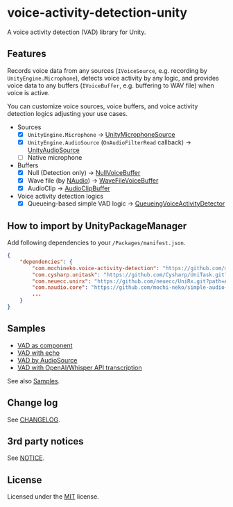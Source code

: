 # voice-activity-detection-unity
A voice activity detection (VAD) library for Unity.

## Features

Records voice data from any sources (`IVoiceSource`, e.g. recording by `UnityEngine.Microphone`),
 detects voice activity by any logic,
 and provides voice data to any buffers (`IVoiceBuffer`, e.g. buffering to WAV file) when voice is active.

You can customize voice sources, voice buffers,
 and voice activity detection logics adjusting your use cases.

- Sources
  - [x] `UnityEngine.Microphone` -> [UnityMicrophoneSource](./Assets/Mochineko/VoiceActivityDetection/UnityMicrophoneSource.cs)
  - [x] `UnityEngine.AudioSource` (`OnAudioFilterRead` callback) -> [UnityAudioSource](./Assets/Mochineko/VoiceActivityDetection/UnityAudioSource.cs)
  - [ ] Native microphone
- Buffers
  - [x] Null (Detection only) -> [NullVoiceBuffer](./Assets/Mochineko/VoiceActivityDetection/NullVoiceBuffer.cs)
  - [x] Wave file (by [NAudio](https://github.com/naudio/NAudio)) -> [WaveFileVoiceBuffer](./Assets/Mochineko/VoiceActivityDetection/WaveVoiceBuffer.cs)
  - [x] AudioClip -> [AudioClipBuffer](./Assets/Mochineko/VoiceActivityDetection/AudioClipBuffer.cs)
- Voice activity detection logics
  - [x] Queueing-based simple VAD logic -> [QueueingVoiceActivityDetector](./Assets/Mochineko/VoiceActivityDetection/QueueingVoiceActivityDetector.cs)

## How to import by UnityPackageManager

Add following dependencies to your `/Packages/manifest.json`.

```json
{
    "dependencies": {
        "com.mochineko.voice-activity-detection": "https://github.com/mochi-neko/voice-activity-detection-unity.git?path=/Assets/Mochineko/VoiceActivityDetection#0.3.1",
        "com.cysharp.unitask": "https://github.com/Cysharp/UniTask.git?path=src/UniTask/Assets/Plugins/UniTask",
        "com.neuecc.unirx": "https://github.com/neuecc/UniRx.git?path=Assets/Plugins/UniRx/Scripts",
        "com.naudio.core": "https://github.com/mochi-neko/simple-audio-codec-unity.git?path=/Assets/NAudio/NAudio.Core#0.2.0",
        ...
    }
}
```

## Samples

- [VAD as component](./Assets/Mochineko/VoiceActivityDetection.Samples/VADSample.cs)
- [VAD with echo](./Assets/Mochineko/VoiceActivityDetection.Samples/VADAudioClipEchoSample.cs)
- [VAD by AudioSource](./Assets/Mochineko/VoiceActivityDetection.Samples/VADAudioSourceSample.cs)
- [VAD with OpenAI/Whisper API transcription](./Assets/Mochineko/VoiceActivityDetection.Samples/VADToWhisperSample.cs)

See also [Samples](./Assets/Mochineko/VoiceActivityDetection.Samples).

## Change log

See [CHANGELOG](./CHANGELOG.md).

## 3rd party notices

See [NOTICE](./NOTICE.md).

## License

Licensed under the [MIT](./LICENSE) license.
